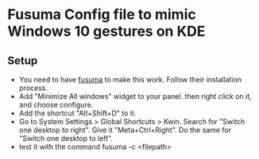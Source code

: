 # Fusuma Config file to mimic Windows 10 gestures on KDE
## Setup
* You need to have [fusuma](https://github.com/iberianpig/fusuma#installation) to make this work. Follow their installation process.
* Add "Minimize All windows" widget to your panel. then right click on it, and choose configure.
* Add the shortcut "Alt+Shift+D" to it.
* Go to System Settings > Global Shortcuts > Kwin. Search for "Switch one desktop to right". Give it "Meta+Ctrl+Right". Do the same for "Switch one desktop to left".
* test it with the command fusuma -c \<filepath\>


